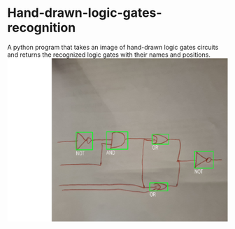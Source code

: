 # Hand-drawn-logic-gates-recognition
A python program that takes an image of hand-drawn logic gates circuits and returns the recognized logic gates with their names and positions.
![Output sample](assets/markdown/sample_output.png)